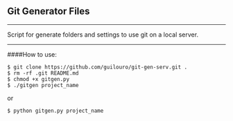 ## Git Generator Files
------

Script for generate folders and settings to use git on a local server.

------
####How to use: 
```shell
$ git clone https://github.com/guilouro/git-gen-serv.git .
$ rm -rf .git README.md
$ chmod +x gitgen.py
$ ./gitgen project_name
```
or

```shell
$ python gitgen.py project_name
```
